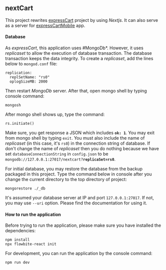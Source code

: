 ## **nextCart**
This project rewrites [expressCart](https://github.com/atmulyana/expressCart) project by using *Nextjs*. It can also
serve as a server for [expressCartMobile](https://github.com/atmulyana/expressCartMobile) app.

#### **Database**
As *expressCart*, this application uses #MongoDb*. However, it uses *replicaset* to allow the execution of database
transaction. The database transaction keeps the data integrity. To create a *replicaset*, add the lines below to
`mongod.conf` file:

    replication:
      replSetName: "rs0"
      oplogSizeMB: 2000

Then restart *MongoDb* server. After that, open mongo shell by typing console command:

    mongosh

After mongo shell shows up, type the command:

    rs.initiate()

Make sure, you get response a JSON which includes **`ok: 1`**. You may exit from mongo shell by typing `exit`.
You must also include the name of *replicaset* (in this case, it's `rs0`) in the connection string of database.
If don't change the name of *replicaset* then you do nothing because we have set `databaseConnectionString` in
`config.json` to be <code>mongodb://127.0.0.1:27017/nextcart?<strong>replicaSet=rs0</strong></code>.
  
For initial database, you may restore the database from the backup packaged in this project. Type the command
below in console after you change the current directory to the top directory of project:

    mongorestore ./_db

It's assumed your database server at IP and port `127.0.0.1:27017`. If not, you may use `--uri` option. Please
find the documentation for using it.

#### **How to run the application**
Before trying to run the application, please make sure you have installed the dependencies:

    npm install
    npx flowbite-react init

For development, you can run the application by the console command:

    npm run dev